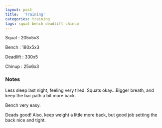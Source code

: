 ```yaml
---
layout: post
title:  'Training'
categories: training
tags: squat bench deadlift chinup
---
```


Squat       :   205x5x3

Bench       :   180x5x3

Deadlift    :   330x5

Chinup      :   25x6x3

### Notes

Less sleep last night, feeling very tired. Squats okay...Bigger breath, and keep the bar
path a bit more back.

Bench very easy.

Deads good! Also, keep weight a little more back, but good job setting the back nice and
tight.
